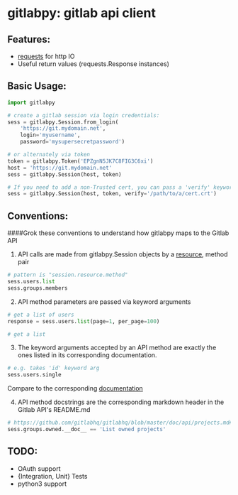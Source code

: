 # gitlabpy: gitlab api client
## Features:
  * [requests](http://docs.python-requests.org/en/latest/) for http IO
  * Useful return values (requests.Response instances)

## Basic Usage:
```python
import gitlabpy

# create a gitlab session via login credentials:
sess = gitlabpy.Session.from_login(
    'https://git.mydomain.net',
    login='myusername',
    password='mysupersecretpassword')

# or alternately via token
token = gitlabpy.Token('EPZgnN5JK7C8FIG3C6xi')
host = 'https://git.mydomain.net'
sess = gitlabpy.Session(host, token)

# If you need to add a non-Trusted cert, you can pass a 'verify' keyword arg
sess = gitlabpy.Session(host, token, verify='/path/to/a/cert.crt')
```


## Conventions:
####Grok these conventions to understand how gitlabpy maps to the Gitlab API
1. API calls are made from gitlabpy.Session objects by a [resource](https://github.com/gitlabhq/gitlabhq/tree/master/doc/api#resources), method pair
  ```python
  # pattern is "session.resource.method"
  sess.users.list
  sess.groups.members
  ```

2. API method parameters are passed via keyword arguments
  ```python
  # get a list of users
  response = sess.users.list(page=1, per_page=100)

  # get a list
  ```

3. The keyword arguments accepted by an API method are exactly the ones listed in its corresponding documentation.
  ```python
  # e.g. takes 'id' keyword arg
  sess.users.single
  ```
  Compare to the corresponding [documentation](https://github.com/gitlabhq/gitlabhq/blob/master/doc/api/users.md#single-user)

4. API method docstrings are the corresponding markdown header in the Gitlab API's README.md
  ```python
  # https://github.com/gitlabhq/gitlabhq/blob/master/doc/api/projects.md#list-owned-projects
  sess.groups.owned.__doc__ == 'List owned projects'
  ```

## TODO:
* OAuth support
* {Integration, Unit} Tests
* python3 support
